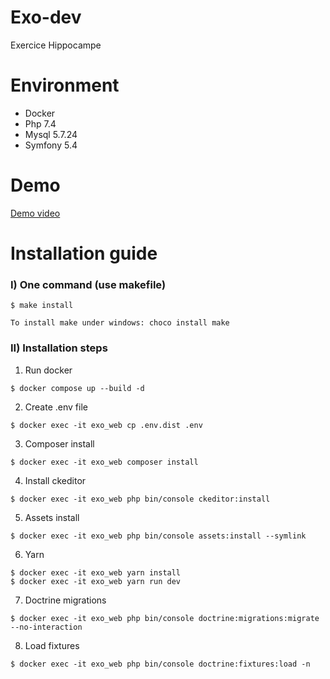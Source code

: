 # Exo-dev
Exercice Hippocampe


# Environment
- Docker
- Php 7.4
- Mysql 5.7.24
- Symfony 5.4

# Demo

[Demo video]()


# Installation guide
### I) One command (use makefile)
```
$ make install
```
    To install make under windows: choco install make

### II) Installation steps
1) Run docker
```
$ docker compose up --build -d
```

2) Create .env file
```
$ docker exec -it exo_web cp .env.dist .env
```

3) Composer install
```
$ docker exec -it exo_web composer install
```
4) Install ckeditor
```
$ docker exec -it exo_web php bin/console ckeditor:install
```
5) Assets install
```
$ docker exec -it exo_web php bin/console assets:install --symlink
```
6) Yarn
```
$ docker exec -it exo_web yarn install
$ docker exec -it exo_web yarn run dev
```
7) Doctrine migrations
```
$ docker exec -it exo_web php bin/console doctrine:migrations:migrate --no-interaction
```
8) Load fixtures
```
$ docker exec -it exo_web php bin/console doctrine:fixtures:load -n
```